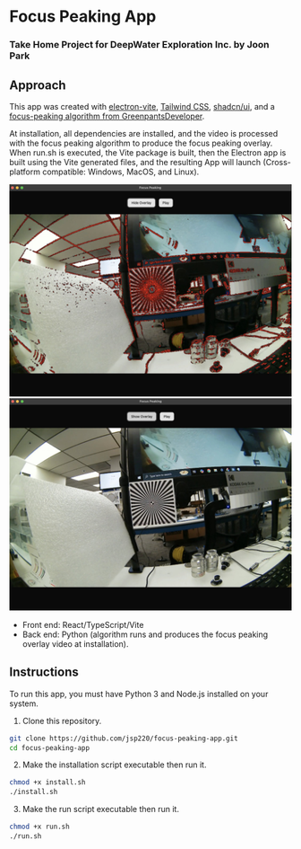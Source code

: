 # Focus Peaking App

### Take Home Project for DeepWater Exploration Inc. by Joon Park

## Approach

This app was created with [electron-vite](https://electron-vite.org/), [Tailwind CSS](https://tailwindcss.com/), [shadcn/ui](https://ui.shadcn.com/), and a [focus-peaking algorithm from GreenpantsDeveloper](https://github.com/GreenpantsDeveloper/focus-peaking).

At installation, all dependencies are installed, and the video is processed with the focus peaking algorithm to produce the focus peaking overlay. When run.sh is executed, the Vite package is built, then the Electron app is built using the Vite generated files, and the resulting App will launch (Cross-platform compatible: Windows, MacOS, and Linux).

![Screenshot with overlay on](assets/1.jpg)
![Screenshot with overlay off](assets/2.jpg)

-   Front end: React/TypeScript/Vite
-   Back end: Python (algorithm runs and produces the focus peaking overlay video at installation).

## Instructions

To run this app, you must have Python 3 and Node.js installed on your system.

1. Clone this repository.

```bash
git clone https://github.com/jsp220/focus-peaking-app.git
cd focus-peaking-app
```

2. Make the installation script executable then run it.

```bash
chmod +x install.sh
./install.sh
```

3. Make the run script executable then run it.

```bash
chmod +x run.sh
./run.sh
```
